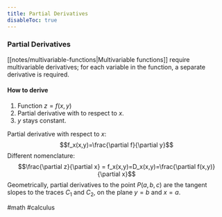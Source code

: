 ```yaml
---
title: Partial Derivatives
disableToc: true
---
```


### Partial Derivatives
[[notes/multivariable-functions|Multivariable functions]] require multivariable derivatives; for each variable in the function, a separate derivative is required.

#### How to derive
1. Function $z=f(x,y)$
2. Partial derivative with to respect to $x$.
3. $y$ stays constant.

Partial derivative with respect to $x$:
$$f_x(x,y)=\frac{\partial f}{\partial y}$$
Different nomenclature:
$$\frac{\partial z}{\partial x} = f_x(x,y)=D_x(x,y)=\frac{\partial f(x,y)}{\partial x}$$
Geometrically, partial derivatives to the point $P(a,b,c)$ are the tangent slopes to the traces $C_1$ and $C_2$, on the plane $y=b$ and $x=a$.

#math #calculus
